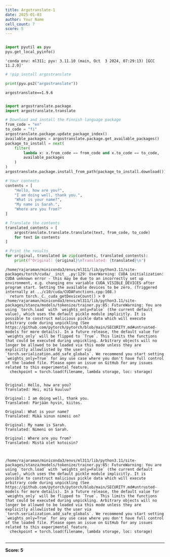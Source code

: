 ```yaml
---
title: Argotranslate-1
date: 2025-01-03
author: Your Name
cell_count: 7
score: 5
---
```


```python

```


```python
import pyutil as pyu
pyu.get_local_pyinfo()
```




    'conda env: ml311; pyv: 3.11.10 (main, Oct  3 2024, 07:29:13) [GCC 11.2.0]'




```python
# !pip install argostranslate
```


```python
print(pyu.ps2("argostranslate"))
```

    argostranslate==1.9.6
    



```python

```


```python
import argostranslate.package
import argostranslate.translate

# Download and install the Finnish language package
from_code = "en"
to_code = "fi"
argostranslate.package.update_package_index()
available_packages = argostranslate.package.get_available_packages()
package_to_install = next(
    filter(
        lambda x: x.from_code == from_code and x.to_code == to_code,
        available_packages
    )
)
argostranslate.package.install_from_path(package_to_install.download())

# Your contents
contents = [
    "Hello, how are you?",
    "I am doing well, thank you.",
    "What is your name?",
    "My name is Sarah.",
    "Where are you from?"
]

# Translate the contents
translated_contents = [
    argostranslate.translate.translate(text, from_code, to_code)
    for text in contents
]

# Print the results
for original, translated in zip(contents, translated_contents):
    print(f"Original: {original}\nTranslated: {translated}\n")
```

    /home/rajaraman/miniconda3/envs/ml311/lib/python3.11/site-packages/torch/cuda/__init__.py:129: UserWarning: CUDA initialization: CUDA unknown error - this may be due to an incorrectly set up environment, e.g. changing env variable CUDA_VISIBLE_DEVICES after program start. Setting the available devices to be zero. (Triggered internally at ../c10/cuda/CUDAFunctions.cpp:108.)
      return torch._C._cuda_getDeviceCount() > 0
    /home/rajaraman/miniconda3/envs/ml311/lib/python3.11/site-packages/stanza/models/tokenize/trainer.py:85: FutureWarning: You are using `torch.load` with `weights_only=False` (the current default value), which uses the default pickle module implicitly. It is possible to construct malicious pickle data which will execute arbitrary code during unpickling (See https://github.com/pytorch/pytorch/blob/main/SECURITY.md#untrusted-models for more details). In a future release, the default value for `weights_only` will be flipped to `True`. This limits the functions that could be executed during unpickling. Arbitrary objects will no longer be allowed to be loaded via this mode unless they are explicitly allowlisted by the user via `torch.serialization.add_safe_globals`. We recommend you start setting `weights_only=True` for any use case where you don't have full control of the loaded file. Please open an issue on GitHub for any issues related to this experimental feature.
      checkpoint = torch.load(filename, lambda storage, loc: storage)


    Original: Hello, how are you?
    Translated: Hei, mitä kuuluu?
    
    Original: I am doing well, thank you.
    Translated: Pärjään hyvin, kiitos.
    
    Original: What is your name?
    Translated: Mikä sinun nimesi on?
    
    Original: My name is Sarah.
    Translated: Nimeni on Sarah.
    
    Original: Where are you from?
    Translated: Mistä olet kotoisin?
    


    /home/rajaraman/miniconda3/envs/ml311/lib/python3.11/site-packages/stanza/models/tokenize/trainer.py:85: FutureWarning: You are using `torch.load` with `weights_only=False` (the current default value), which uses the default pickle module implicitly. It is possible to construct malicious pickle data which will execute arbitrary code during unpickling (See https://github.com/pytorch/pytorch/blob/main/SECURITY.md#untrusted-models for more details). In a future release, the default value for `weights_only` will be flipped to `True`. This limits the functions that could be executed during unpickling. Arbitrary objects will no longer be allowed to be loaded via this mode unless they are explicitly allowlisted by the user via `torch.serialization.add_safe_globals`. We recommend you start setting `weights_only=True` for any use case where you don't have full control of the loaded file. Please open an issue on GitHub for any issues related to this experimental feature.
      checkpoint = torch.load(filename, lambda storage, loc: storage)



```python

```


---
**Score: 5**